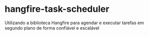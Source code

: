 # hangfire-task-scheduler
Utilizando a biblioteca Hangfire para agendar e executar tarefas em segundo plano de forma confiável e escalável
